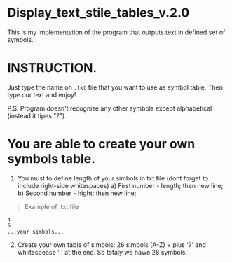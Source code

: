 # Display_text_stile_tables_v.2.0
This is my implementstion of the program that outputs text in defined set of symbols.

# INSTRUCTION. 
Just type the name oh ```.txt``` file that you want to use as symbol table. 
Then type our text and enjoy! 

P.S.
Program doesn't recognize any other symbols except alphabetical (instead it tipes "?").

# You are able to create your own symbols table. 
1) You must to define length of your simbols in txt file (dont forget to include right-side whitespaces) 
  a) First number - length; then new line;
  b) Second number - hight; then new line;
  > Example of .txt file 
  ```
  4 
  5
  ...your simbols...
  ```
2) Create your own table of simbols: 26 simbols (A-Z) + plus '?' and whiitespease ' ' at the end. So totaly we hawe 28 symbols.
